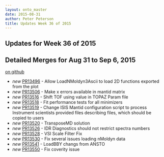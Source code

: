```yaml
---
layout: onto_master
date: 2015-08-31
author: Peter Peterson
title: Updates Week 36 of 2015
---
```

Updates for Week 36 of 2015
---------------------------

Detailed Merges for Aug 31 to Sep 6, 2015
-----------------------------------------
[on github](https://github.com/mantidproject/mantid/pulls?q=is%3Apr+merged%3A2015-09-01..2015-09-06)

* *new* [PR13496](https://github.com/mantidproject/mantid/pull/13496) - Allow LoadNMoldyn3Ascii to load 2D functions exported from the plot
* *new* [PR13506](https://github.com/mantidproject/mantid/pull/13506) - Make x errors available in mantid matrix
* *new* [PR13516](https://github.com/mantidproject/mantid/pull/13516) - Shift TOF using value in TOPAZ Param file
* *new* [PR13518](https://github.com/mantidproject/mantid/pull/13518) - Fit performance tests for all minimizers
* *new* [PR13519](https://github.com/mantidproject/mantid/pull/13519) - Change ISIS Mantid configuration script to process Instrument scientists provided files describing files, which should be copied to users
* *new* [PR13520](https://github.com/mantidproject/mantid/pull/13520) - TransposeMD solution
* *new* [PR13526](https://github.com/mantidproject/mantid/pull/13526) - IDR Diagnostics should not restrict spectra numbers
* *new* [PR13528](https://github.com/mantidproject/mantid/pull/13528) - VSI Scale Filter Fix
* *new* [PR13530](https://github.com/mantidproject/mantid/pull/13530) - Fix several issues loading nMoldyn data
* *new* [PR13541](https://github.com/mantidproject/mantid/pull/13541) - LoadBBY changs from ANSTO
* *new* [PR13550](https://github.com/mantidproject/mantid/pull/13550) - Fix coverity issue
